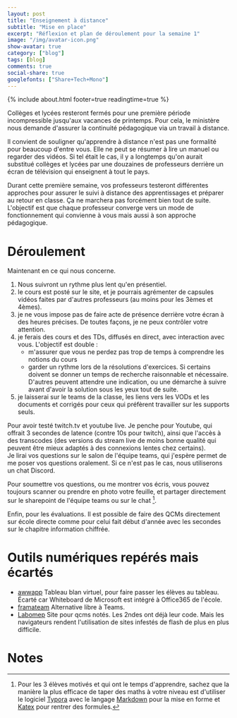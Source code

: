 ```yaml
---
layout: post
title: "Enseignement à distance"
subtitle: "Mise en place" 
excerpt: "Réflexion et plan de déroulement pour la semaine 1"
image: "/img/avatar-icon.png"
show-avatar: true
category: ["blog"]
tags: [blog]
comments: true
social-share: true
googlefonts: ["Share+Tech+Mono"]
---
```


{% include about.html footer=true readingtime=true %}

Collèges et lycées resteront fermés pour une première période incompressible jusqu'aux vacances de printemps. Pour cela, le ministère nous demande d'assurer la continuité pédagogique via un travail à distance. 

Il convient de souligner qu'apprendre à distance n'est pas une formalité pour beaucoup d'entre vous. Elle ne peut se résumer à lire un manuel ou regarder des vidéos. Si tel était le cas, il y a longtemps qu'on aurait substitué collèges et lycées par une douzaines de professeurs derrière un écran de télévision qui enseignent à tout le pays.

Durant cette première semaine, vos professeurs testeront différentes approches pour assurer le suivi à distance des apprentissages et préparer au retour en classe. Ça ne marchera pas forcément bien tout de suite. L'objectif est que chaque professeur converge vers un mode de fonctionnement qui convienne à vous mais aussi à son approche pédagogique.

# Déroulement
Maintenant en ce qui nous concerne. 
1. Nous suivront un rythme plus lent qu'en présentiel.
1. le cours est posté sur le site, et je pourrais agrémenter de capsules vidéos faites par d'autres professeurs (au moins pour les 3èmes et 4èmes).
1. je ne vous impose pas de faire acte de présence derrière votre écran à des heures précises. De toutes façons, je ne peux contrôler votre attention.
1. je ferais des cours et des TDs, diffusés en direct, avec interaction avec vous. L'objectif est double :
	- m'assurer que vous ne perdez pas trop de temps à comprendre les notions du cours
	- garder un rythme lors de la résolutions d'exercices. Si certains doivent se donner un temps de recherche raisonnable et nécessaire. D'autres peuvent attendre une indication, ou une démarche à suivre avant d'avoir la solution sous les yeux tout de suite.
1. je laisserai sur le teams de la classe, les liens vers les VODs et les documents et corrigés pour ceux qui préfèrent travailler sur les supports seuls. 

Pour avoir testé twitch.tv et youtube live. Je penche pour Youtube, qui offrait 3 secondes de latence (contre 10s pour twitch), ainsi que l'accès à des transcodes (des versions du stream live de moins bonne qualité qui peuvent être mieux adaptés à des connexions lentes chez certains).  
Je lirai vos questions sur le salon de l'équipe teams, qui j'espère permet de me poser vos questions oralement. Si ce n'est pas le cas, nous utiliserons un chat Discord.

Pour soumettre vos questions, ou me montrer vos écris, vous pouvez toujours scanner ou prendre en photo votre feuille, et partager directement sur le sharepoint de l'équipe teams ou sur le chat [^1].

Enfin, pour les évaluations. Il est possible de faire des QCMs directement sur école directe comme pour celui fait début d'année avec les secondes sur le chapitre information chiffrée.

# Outils numériques repérés mais écartés
- [awwapp](https://awwapp.com/) Tableau blan virtuel, pour faire passer les élèves au  tableau. Écarté car Whiteboard de Microsoft est intégré à Office365 de l'école.
- [framateam](https://framateam.org) Alternative libre à Teams.
- [Labomep](https://labomep.sesamath.net/) Site pour qcms notés. Les 2ndes ont déjà leur code. Mais les navigateurs rendent l'utilisation de sites infestés de flash de plus en plus difficile.


# Notes

[^1]: Pour les 3 élèves motivés et qui ont le temps d'apprendre, sachez que la manière la plus efficace de taper des maths à votre niveau est d'utiliser le logiciel [Typora](https://typora.io/) avec le langage [Markdown](https://blog.wax-o.com/2014/04/tutoriel-un-guide-pour-bien-commencer-avec-markdown/) pour la mise en forme et [Katex](https://katex.org/docs/supported.html) pour rentrer des formules.

 
 






